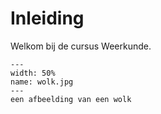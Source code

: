 # Inleiding

Welkom bij de cursus Weerkunde.

``` {figure} figures/wolk.jpg
---
width: 50%
name: wolk.jpg
---
een afbeelding van een wolk

```
